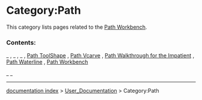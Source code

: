 # Category:Path
This category lists pages related to the [Path Workbench](Path_Workbench.md).

### Contents:

_ , _ , _ , [Path ToolShape](Path_ToolShape.md) , [Path Vcarve](Path_Vcarve.md) , [Path Walkthrough for the Impatient](Path_Walkthrough_for_the_Impatient.md) , [Path Waterline](Path_Waterline.md) , [Path Workbench](Path_Workbench.md)

_ _

---
[documentation index](../README.md) > [User_Documentation](Category_User_Documentation.md) > Category:Path
